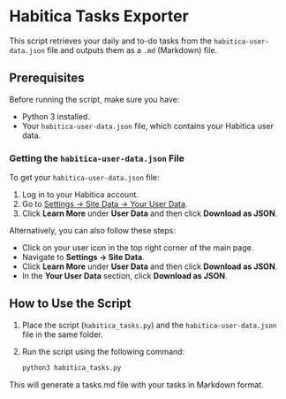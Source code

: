 # Habitica Tasks Exporter

This script retrieves your daily and to-do tasks from the `habitica-user-data.json` file and outputs them as a `.md` (Markdown) file.

## Prerequisites

Before running the script, make sure you have:

- Python 3 installed.
- Your `habitica-user-data.json` file, which contains your Habitica user data.

### Getting the `habitica-user-data.json` File

To get your `habitica-user-data.json` file:

1. Log in to your Habitica account.
2. Go to [Settings → Site Data → Your User Data](https://habitica.com/user/settings/siteData).
3. Click **Learn More** under **User Data** and then click **Download as JSON**.

Alternatively, you can also follow these steps:
- Click on your user icon in the top right corner of the main page.
- Navigate to **Settings → Site Data**.
- Click **Learn More** under **User Data** and then click **Download as JSON**.
- In the **Your User Data** section, click **Download as JSON**.

## How to Use the Script

1. Place the script (`habitica_tasks.py`) and the `habitica-user-data.json` file in the same folder.
2. Run the script using the following command:

   ```bash
   python3 habitica_tasks.py

This will generate a tasks.md file with your tasks in Markdown format.
